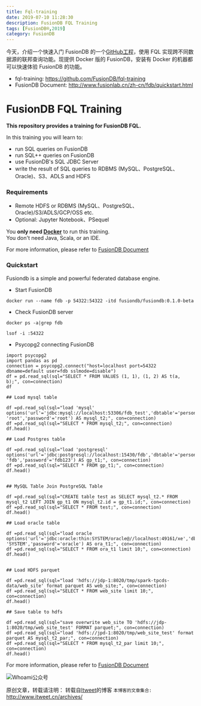 ```yaml
---
title: Fql-training
date: 2019-07-10 11:28:30
description: FusionDB FQL Training
tags: [FusionDB®,2019]
category: FusionDB
---
```


今天，介绍一个快速入门 FusionDB 的一个[GitHub工程](https://github.com/FusionDB/fql-training)，使用 FQL 实现跨不同数据源的联邦查询功能。现提供 Docker 版的 FusionDB，安装有 Docker 的机器都可以快速体验 FusionDB 的功能。

- fql-training: https://github.com/FusionDB/fql-training
- FusionDB Document: http://www.fusionlab.cn/zh-cn/fdb/quickstart.html

# FusionDB FQL Training

**This repository provides a training for FusionDB FQL.**

In this training you will learn to:

* run SQL queries on FusionDB
* run SQL++ queries on FusionDB
* use FusionDB's SQL JDBC Server
* write the result of SQL queries to RDBMS (MySQL、PostgreSQL、Oracle)、S3、ADLS  and HDFS

### Requirements

* Remote HDFS or RDBMS (MySQL、PostgreSQL、Oracle)/S3/ADLS/GCP/OSS etc.
* Optional: Jupyter Notebook、PSequel

You **only need [Docker](https://hub.docker.com/r/fusiondb/fusiondb)** to run this training. </br>
You don't need Java, Scala, or an IDE.

For more information, please refer to [FusionDB Document](http://www.fusionlab.cn/zh-cn/fdb/quickstart.html)

### Quickstart

Fusiondb is a simple and powerful federated database engine.

* Start FusionDB

```
docker run --name fdb -p 54322:54322 -itd fusiondb/fusiondb:0.1.0-beta
```

* Check FusionDB server

```
docker ps -a|grep fdb

lsof -i :54322
```

* Psycopg2 connecting FusionDB

```
import psycopg2
import pandas as pd
connection = psycopg2.connect("host=localhost port=54322 dbname=default user=fdb sslmode=disable")
df = pd.read_sql(sql="SELECT * FROM VALUES (1, 1), (1, 2) AS t(a, b);", con=connection)
df

## Load mysql table

df =pd.read_sql(sql="load 'mysql' options('url'='jdbc:mysql://localhost:53306/fdb_test','dbtable'='person','user'= 'root','password'='root') AS mysql_t2;", con=connection)
df =pd.read_sql(sql="SELECT * FROM mysql_t2;", con=connection)
df.head()

## Load Postgres table

df =pd.read_sql(sql="load 'postgresql' options('url'='jdbc:postgresql://localhost:15430/fdb','dbtable'='person','user'= 'fdb','password'='fdb123') AS gp_t1;", con=connection)
df =pd.read_sql(sql="SELECT * FROM gp_t1;", con=connection)
df.head()


## MySQL Table Join PostgreSQL Table

df =pd.read_sql(sql="CREATE table test as SELECT mysql_t2.* FROM mysql_t2 LEFT JOIN gp_t1 ON mysql_t2.id = gp_t1.id;", con=connection)
df =pd.read_sql(sql="SELECT * FROM test;", con=connection)
df.head()

## Load oracle table 

df =pd.read_sql(sql="load oracle options('url'='jdbc:oracle:thin:SYSTEM/oracle@//localhost:49161/xe','dbtable'='FDBTEST20','user'= 'SYSTEM','password'='oracle') AS ora_t1;", con=connection)
df =pd.read_sql(sql="SELECT * FROM ora_t1 limit 10;", con=connection)
df.head()


## Load HDFS parquet

df =pd.read_sql(sql="load 'hdfs://jdp-1:8020/tmp/spark-tpcds-data/web_site' format parquet AS web_site;", con=connection)
df =pd.read_sql(sql="SELECT * FROM web_site limit 10;", con=connection)
df.head()

## Save table to hdfs

df =pd.read_sql(sql="save overwrite web_site TO 'hdfs://jdp-1:8020/tmp/web_site_test' FORMAT parquet;", con=connection)
df =pd.read_sql(sql="load 'hdfs://jpd-1:8020/tmp/web_site_test' format parquet AS mysql_t2_par;", con=connection)
df =pd.read_sql(sql="SELECT * FROM mysql_t2_par limit 10;", con=connection)
df.head()
```

For more information, please refer to [FusionDB Document](http://www.fusionlab.cn/zh-cn/fdb/quickstart.html)


![Whoami公众号](https://github.com/itweet/labs/raw/master/common/img/weixin_public.gif)

原创文章，转载请注明： 转载自[Itweet](http://www.itweet.cn)的博客
`本博客的文章集合:` http://www.itweet.cn/archives/
